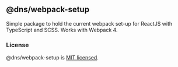 ## @dns/webpack-setup

Simple package to hold the current webpack set-up for ReactJS with TypeScript and SCSS.
Works with Webpack 4. 

### License

@dns/webpack-setup is [MIT licensed](./LICENSE).
